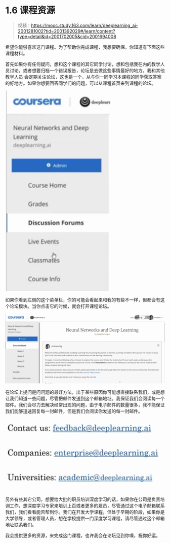 # 1.6 课程资源

> 视频：<https://mooc.study.163.com/learn/deeplearning_ai-2001281002?tid=2001392029#/learn/content?type=detail&id=2001702005&cid=2001694008>

希望你能够喜欢这门课程。为了帮助你完成课程，我想要确保，你知道有下面这些课程材料。

首先如果你有任何疑问，想和这个课程的其它同学讨论，想和包括我在内的教学人员讨论，或者想要归档一个错误报告，论坛是去做这些事情最好的地方。我和其他教学人员 会定期关注论坛，这也是一个，从与你一同学习本课程的同学获取答案的好地方。如果你想要回答同学们的问题，可以从课程首页来到课程的论坛。

![](img/1-6-1.jpg)

如果你看到左侧的这个菜单栏，你的可能会看起来和我的有些不一样，但都会有这个论坛模块。当你点击它的时候，就会打开课程论坛。

![](img/1-6-2.jpg)

在论坛上提问是问问题的最好方法，出于某些原因你可能想直接联系我们，或是想让我们知道一些问题，尽管把邮件发送到这个邮箱地址。我保证我们会阅读每一个邮件。我们会尽力去解决经常出现的问题，由于电子邮件的数量很多，我不能保证我们能够迅速回复每一封邮件，但是我们会阅读你发送的每一封邮件。

![](img/1-6-3.jpg)

另外有些其它公司，想要给大批的职员培训深度学习的话，如果你在公司是负责培训工作，想深度学习专家来培训上百或者更多的雇员，尽管通过这个电子邮箱联系我们，我们看看能否帮到你。我们在开发大学课程，但处于早期的阶段，如果你是大学领导，或者管理人员，想在学校提供一门深度学习课程，请尽管通过这个邮箱地址联系我们。

我会提供更多的资源，来完成这门课程，也许我会在论坛见到你噢，祝你好运。
